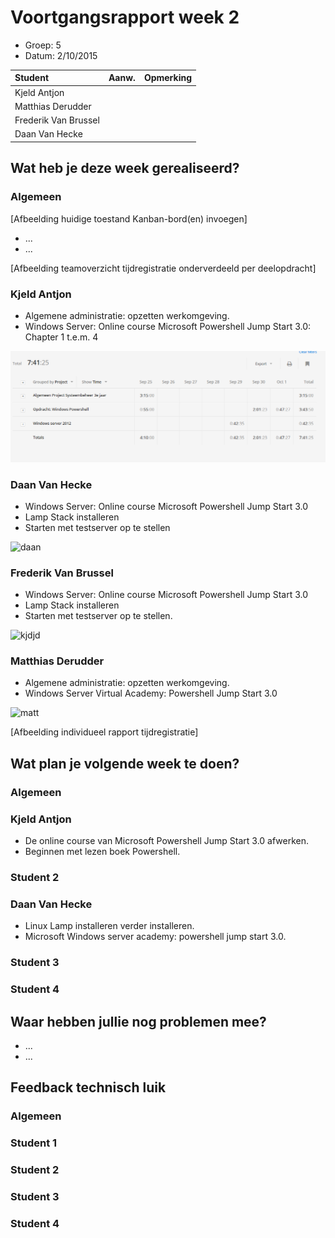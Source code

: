 # Voortgangsrapport week 2

* Groep: 5
* Datum: 2/10/2015

| Student  | Aanw. | Opmerking |
| :---     | :---  | :---      |
| Kjeld Antjon |       |           |
| Matthias Derudder |       |           |
| Frederik Van Brussel |       |           |
| Daan Van Hecke |       |           |

## Wat heb je deze week gerealiseerd?

### Algemeen

[Afbeelding huidige toestand Kanban-bord(en) invoegen]

* ...
* ...

[Afbeelding teamoverzicht tijdregistratie onderverdeeld per deelopdracht]

### Kjeld Antjon

* Algemene administratie: opzetten werkomgeving.
* Windows Server: Online course Microsoft Powershell Jump Start 3.0: Chapter 1 t.e.m. 4

![Tijdschema week 1 Kjeld](./Screenshots/KjeldWeek1.png)



### Daan Van Hecke

* Windows Server: Online course Microsoft Powershell Jump Start 3.0
* Lamp Stack installeren
* Starten met testserver op te stellen

![daan](http://puu.sh/kM5oS/0322e3cee1.png)

### Frederik Van Brussel

* Windows Server: Online course Microsoft Powershell Jump Start 3.0
* Lamp Stack installeren
* Starten met testserver op te stellen.

![kjdjd](http://puu.sh/kDNeO/68749e9f35.png)

### Matthias Derudder

* Algemene administratie: opzetten werkomgeving.
* Windows Server Virtual Academy: Powershell Jump Start 3.0

![matt](http://i.imgur.com/vW5L9lC.jpg)


[Afbeelding individueel rapport tijdregistratie]

## Wat plan je volgende week te doen?

### Algemeen
### Kjeld Antjon

* De online course van Microsoft Powershell Jump Start 3.0 afwerken.
* Beginnen met lezen boek Powershell.

### Student 2
### Daan Van Hecke
* Linux Lamp installeren verder installeren.
* Microsoft Windows server academy: powershell jump start 3.0.

### Student 3
### Student 4

## Waar hebben jullie nog problemen mee?

* ...
* ...

## Feedback technisch luik

### Algemeen

### Student 1
### Student 2
### Student 3
### Student 4

